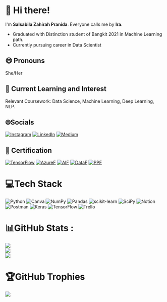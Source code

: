 # 👋 Hi there!
  
  I'm **Salsabila Zahirah Pranida**. Everyone calls me by **Ira**. 
  - Graduated with Distinction student of Bangkit 2021 in Machine Learning path.
  - Currently pursuing career in Data Scientist

## 😄 Pronouns
She/Her

## 👀 Current Learning and Interest
  Relevant Coursework: Data Science, Machine Learning, Deep Learning, NLP.
  
## 🌐Socials
[![Instagram](https://img.shields.io/badge/Instagram-%23E4405F.svg?logo=Instagram&logoColor=white)](https://instagram.com/alrifaah) [![LinkedIn](https://img.shields.io/badge/LinkedIn-%230077B5.svg?logo=linkedin&logoColor=white)](https://www.linkedin.com/in/irasalsabila)
[![Medium](https://img.shields.io/badge/medium-%23292929.svg?&style=for-the-badge&logo=medium&logoColor=white)](https://medium.com/@irasalsabila)

## 📑 Certification
[![TensorFlow](https://img.shields.io/badge/TensorFlow-%23FF6F00.svg?style=for-the-badge&logo=TensorFlow&logoColor=white)](https://www.credential.net/137b4472-3e8f-4d9c-8a31-01f7df2d2503#gs.ccqfxb) [![AzureF](https://img.shields.io/badge/AZURE%20FUNDAMENTALS-3670A0?style=for-the-badge&logo=microsoft&logoColor=ffdd54)](https://www.credly.com/badges/724c1cc6-a898-4440-9c90-4d5c349959ec/public_url) [![AIF](https://img.shields.io/badge/AI%20FUNDAMENTALS-%23026AA7?style=for-the-badge&logo=microsoft&logoColor=ffdd54)](https://www.credly.com/earner/earned/badge/47cd12d8-585f-46ec-96d7-2a8a9505e69a) [![DataF](https://img.shields.io/badge/DATA%20FUNDAMENTALS-%23026AA8?style=for-the-badge&logo=microsoft&logoColor=ffdd54)](https://www.credly.com/earner/earned/badge/da2e3a7f-f061-4ce8-b1a5-9bf0dbf35186) [![PPF](https://img.shields.io/badge/POWER%20PLATFORM%20FUNDAMENTALS-%23026AA0?style=for-the-badge&logo=microsoft&logoColor=ffdd54)](https://www.credly.com/earner/earned/badge/4d0a38e4-bcd2-45dc-9cbd-4b6f8d346e1f)



# 💻Tech Stack
![Python](https://img.shields.io/badge/python-3670A0?style=for-the-badge&logo=python&logoColor=ffdd54) ![Canva](https://img.shields.io/badge/Canva-%2300C4CC.svg?style=for-the-badge&logo=Canva&logoColor=white) 	 ![NumPy](https://img.shields.io/badge/numpy-%23013243.svg?style=for-the-badge&logo=numpy&logoColor=white) ![Pandas](https://img.shields.io/badge/pandas-%23150458.svg?style=for-the-badge&logo=pandas&logoColor=white) ![scikit-learn](https://img.shields.io/badge/scikit--learn-%23F7931E.svg?style=for-the-badge&logo=scikit-learn&logoColor=white) ![SciPy](https://img.shields.io/badge/SciPy-%230C55A5.svg?style=for-the-badge&logo=scipy&logoColor=%white) ![Notion](https://img.shields.io/badge/Notion-%23000000.svg?style=for-the-badge&logo=notion&logoColor=white) ![Postman](https://img.shields.io/badge/Postman-FF6C37?style=for-the-badge&logo=postman&logoColor=white) ![Keras](https://img.shields.io/badge/Keras-%23D00000.svg?style=for-the-badge&logo=Keras&logoColor=white) ![TensorFlow](https://img.shields.io/badge/TensorFlow-%23FF6F00.svg?style=for-the-badge&logo=TensorFlow&logoColor=white) ![Trello](https://img.shields.io/badge/Trello-%23026AA7.svg?style=for-the-badge&logo=Trello&logoColor=white)

# 📊GitHub Stats :
![](https://github-readme-stats.vercel.app/api?username=irasalsabila&theme=tokyonight&hide_border=true&include_all_commits=true&count_private=true)<br/>
![](https://github-readme-streak-stats.herokuapp.com/?user=irasalsabila&theme=tokyonight&hide_border=true)<br/>
![](https://github-readme-stats.vercel.app/api/top-langs/?username=irasalsabila&theme=tokyonight&hide_border=true&include_all_commits=true&count_private=true&layout=compact)

# 🏆GitHub Trophies
![](https://github-profile-trophy.vercel.app/?username=irasalsabila&theme=discord&no-frame=true&no-bg=true&margin-w=4)
